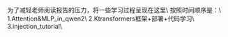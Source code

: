 为了减轻老师阅读报告的压力，将一些学习过程呈现在这里\\
按照时间顺序是：\\
1.Attention&MLP_in_qwen2\\
2.Ktransformers框架+部署+代码学习\\
3.injection_tutorial\\
